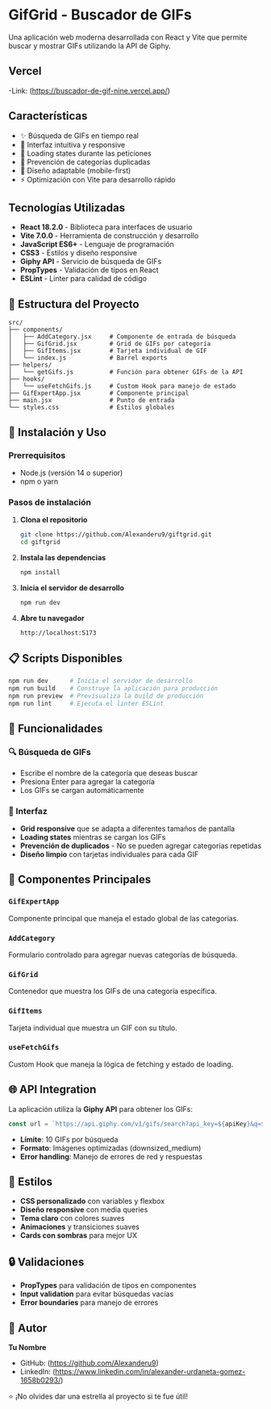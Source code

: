 #  GifGrid - Buscador de GIFs

Una aplicación web moderna desarrollada con React y Vite que permite buscar y mostrar GIFs utilizando la API de Giphy.

## Vercel

-Link: (https://buscador-de-gif-nine.vercel.app/)

##  Características

- ✨ Búsqueda de GIFs en tiempo real
- 🎯 Interfaz intuitiva y responsive
- 🔄 Loading states durante las peticiones
- 🚫 Prevención de categorías duplicadas
- 📱 Diseño adaptable (mobile-first)
- ⚡ Optimización con Vite para desarrollo rápido

##  Tecnologías Utilizadas

- **React 18.2.0** - Biblioteca para interfaces de usuario
- **Vite 7.0.0** - Herramienta de construcción y desarrollo
- **JavaScript ES6+** - Lenguaje de programación
- **CSS3** - Estilos y diseño responsive
- **Giphy API** - Servicio de búsqueda de GIFs
- **PropTypes** - Validación de tipos en React
- **ESLint** - Linter para calidad de código

## 📁 Estructura del Proyecto

```
src/
├── components/
│   ├── AddCategory.jsx     # Componente de entrada de búsqueda
│   ├── GifGrid.jsx         # Grid de GIFs por categoría
│   ├── GifItems.jsx        # Tarjeta individual de GIF
│   └── index.js            # Barrel exports
├── helpers/
│   └── getGifs.js          # Función para obtener GIFs de la API
├── hooks/
│   └── useFetchGifs.js     # Custom Hook para manejo de estado
├── GifExpertApp.jsx        # Componente principal
├── main.jsx                # Punto de entrada
└── styles.css              # Estilos globales
```

## 🚀 Instalación y Uso

### Prerrequisitos

- Node.js (versión 14 o superior)
- npm o yarn

### Pasos de instalación

1. **Clona el repositorio**
   ```bash
   git clone https://github.com/Alexanderu9/giftgrid.git
   cd giftgrid
   ```

2. **Instala las dependencias**
   ```bash
   npm install
   ```

3. **Inicia el servidor de desarrollo**
   ```bash
   npm run dev
   ```

4. **Abre tu navegador**
   ```
   http://localhost:5173
   ```

## 📋 Scripts Disponibles

```bash
npm run dev      # Inicia el servidor de desarrollo
npm run build    # Construye la aplicación para producción
npm run preview  # Previsualiza la build de producción
npm run lint     # Ejecuta el linter ESLint
```

## 🎯 Funcionalidades

### 🔍 Búsqueda de GIFs
- Escribe el nombre de la categoría que deseas buscar
- Presiona Enter para agregar la categoría
- Los GIFs se cargan automáticamente

### 🎨 Interfaz
- **Grid responsive** que se adapta a diferentes tamaños de pantalla
- **Loading states** mientras se cargan los GIFs
- **Prevención de duplicados** - No se pueden agregar categorías repetidas
- **Diseño limpio** con tarjetas individuales para cada GIF

## 🔧 Componentes Principales

### `GifExpertApp`
Componente principal que maneja el estado global de las categorías.

### `AddCategory`
Formulario controlado para agregar nuevas categorías de búsqueda.

### `GifGrid`
Contenedor que muestra los GIFs de una categoría específica.

### `GifItems`
Tarjeta individual que muestra un GIF con su título.

### `useFetchGifs`
Custom Hook que maneja la lógica de fetching y estado de loading.

## 🌐 API Integration

La aplicación utiliza la **Giphy API** para obtener los GIFs:

```javascript
const url = `https://api.giphy.com/v1/gifs/search?api_key=${apiKey}&q=${category}&limit=10`;
```

- **Límite**: 10 GIFs por búsqueda
- **Formato**: Imágenes optimizadas (downsized_medium)
- **Error handling**: Manejo de errores de red y respuestas

## 🎨 Estilos

- **CSS personalizado** con variables y flexbox
- **Diseño responsive** con media queries
- **Tema claro** con colores suaves
- **Animaciones** y transiciones suaves
- **Cards con sombras** para mejor UX

## 🔒 Validaciones

- **PropTypes** para validación de tipos en componentes
- **Input validation** para evitar búsquedas vacías
- **Error boundaries** para manejo de errores



## 👤 Autor

**Tu Nombre**
- GitHub: (https://github.com/Alexanderu9)
- LinkedIn: (https://www.linkedin.com/in/alexander-urdaneta-gomez-1658b0293/)

⭐ ¡No olvides dar una estrella al proyecto si te fue útil!

